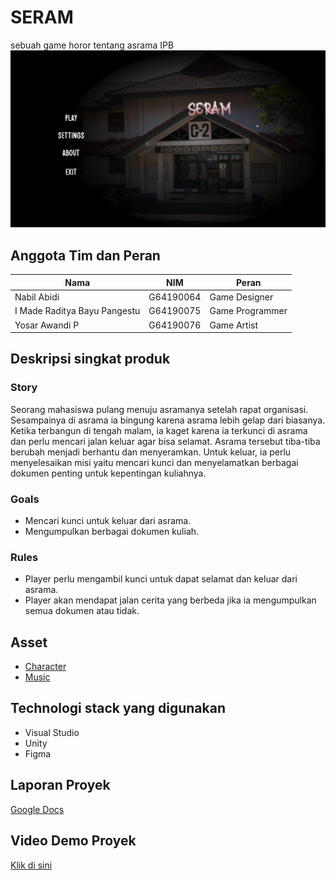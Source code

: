 # SERAM
sebuah game horor tentang asrama IPB
![SS main menu](https://github.com/imrbp/GrafkomGamingP2/blob/master/Screenshot%20(49).png)

## Anggota Tim dan Peran
| Nama | NIM | Peran |
| ---- | --- | ----- |
| Nabil Abidi | G64190064 | Game Designer |
| I Made Raditya Bayu Pangestu | G64190075 | Game Programmer |
| Yosar Awandi P | G64190076 | Game Artist |

## Deskripsi singkat produk 
### Story
Seorang mahasiswa pulang menuju asramanya setelah rapat organisasi. Sesampainya di asrama ia bingung karena asrama lebih gelap dari biasanya. Ketika terbangun di tengah malam, ia kaget karena ia terkunci di asrama dan perlu mencari jalan keluar agar bisa selamat. Asrama tersebut tiba-tiba berubah menjadi berhantu dan menyeramkan. Untuk keluar, ia perlu menyelesaikan misi yaitu mencari kunci dan menyelamatkan berbagai dokumen penting untuk kepentingan kuliahnya.
### Goals
- Mencari kunci untuk keluar dari asrama.
- Mengumpulkan berbagai dokumen kuliah.
### Rules
- Player perlu mengambil kunci untuk dapat selamat dan keluar dari asrama.
- Player akan mendapat jalan cerita yang berbeda jika ia mengumpulkan semua dokumen atau tidak.

## Asset
- [Character](https://assetstore.unity.com/packages/2d/characters/cute-2d-college-student-198684)
- [Music](https://assetstore.unity.com/packages/audio/music/orchestral/free-horror-soundtracks-vol-1-197138)

## Technologi stack yang digunakan
- Visual Studio
- Unity
- Figma

## Laporan Proyek
[Google Docs](https://docs.google.com/document/d/1noIwtNpZPJhNO39Da3tNzoSLSN7PTuJEv1_1DHfIOdQ/edit?usp=sharing)

## Video Demo Proyek
[Klik di sini](https://drive.google.com/file/d/1DM1zke4-Pv-MMW9WZ0n3-4zJlm7oGJq0/view?usp=sharing)
